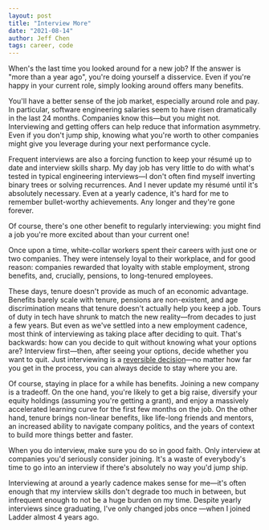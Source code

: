 ```yaml
---
layout: post
title: "Interview More"
date: "2021-08-14"
author: Jeff Chen
tags: career, code
---
```


When's the last time you looked around for a new job? If the answer is "more than a year ago", you're doing yourself a disservice. Even if you're happy in your current role, simply looking around offers many benefits.

<!-- excerpt -->

You'll have a better sense of the job market, especially around role and pay. In particular, software engineering salaries seem to have risen dramatically in the last 24 months. Companies know this—but you might not. Interviewing and getting offers can help reduce that information asymmetry. Even if you don't jump ship, knowing what you're worth to other companies might give you leverage during your next performance cycle.

Frequent interviews are also a forcing function to keep your résumé up to date and interview skills sharp. My day job has very little to do with what's tested in typical engineering interviews—I don't often find myself inverting binary trees or solving recurrences. And I never update my résumé until it's absolutely necessary. Even at a yearly cadence, it's hard for me to remember bullet-worthy achievements. Any longer and they're gone forever.

Of course, there's one other benefit to regularly interviewing: you might find a job you're more excited about than your current one!

Once upon a time, white-collar workers spent their careers with just one or two companies. They were intensely loyal to their workplace, and for good reason: companies rewarded that loyalty with stable employment, strong benefits, and, crucially, pensions, to long-tenured employees.

These days, tenure doesn't provide as much of an economic advantage. Benefits barely scale with tenure, pensions are non-existent, and age discrimination means that tenure doesn't actually help you keep a job. Tours of duty in tech have shrunk to match the new reality—from decades to just a few years. But even as we've settled into a new employment cadence, most think of interviewing as taking place after deciding to quit. That's backwards: how can you decide to quit without knowing what your options are? Interview first—then, after seeing your options, decide whether you want to quit. Just interviewing is a [reversible decision](https://jeffchen.dev/posts/Most-Decisions-Are-Reversible/)—no matter how far you get in the process, you can always decide to stay where you are.

Of course, staying in place for a while has benefits. Joining a new company is a tradeoff. On the one hand, you're likely to get a big raise, diversify your equity holdings (assuming you're getting a grant), and enjoy a massively accelerated learning curve for the first few months on the job. On the other hand, tenure brings non-linear benefits, like life-long friends and mentors, an increased ability to navigate company politics, and the years of context to build more things better and faster.

When you do interview, make sure you do so in good faith. Only interview at companies you'd seriously consider joining. It's a waste of everybody's time to go into an interview if there's absolutely no way you'd jump ship.

Interviewing at around a yearly cadence makes sense for me—it's often enough that my interview skills don't degrade too much in between, but infrequent enough to not be a huge burden on my time. Despite yearly interviews since graduating, I've only changed jobs once —when I joined Ladder almost 4 years ago.
